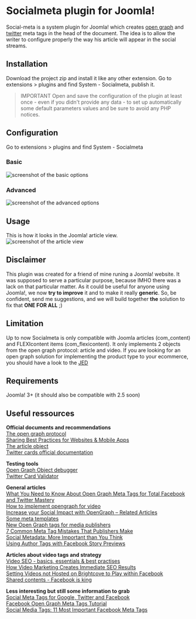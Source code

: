# Socialmeta plugin for Joomla!
Social-meta is a system plugin for Joomla! which creates [open graph](http://og.me) and [twitter](https://dev.twitter.com/cards/overview) meta tags in the head of the document. The idea is to allow the writer to configure properly the way his article will appear in the social streams.
## Installation
Download the project zip and install it like any other extension. Go to extensions > plugins and find System - Socialmeta, publish it.

> IMPORTANT
> Open and save the configuration of the plugin at least once - even if you didn't provide any data - to set up automatically some default parameters values and be sure to avoid any PHP notices.

## Configuration
Go to extensions > plugins and find System - Socialmeta
### Basic
![screenshot of the basic options](https://dl.dropboxusercontent.com/u/11260729/socialmeta/socialmeta-plugin-basic-conf.jpg)
### Advanced
![screenshot of the advanced options](https://dl.dropboxusercontent.com/u/11260729/socialmeta/socialmeta-plugin-advanced-conf.jpg)
## Usage
This is how it looks in the Joomla! article view.
![screenshot of the article view](https://dl.dropboxusercontent.com/u/11260729/socialmeta/socialmeta-article-form.jpg)
## Disclaimer
This plugin was created for a friend of mine runing a Joomla! website. It was supposed to serve a particular purpose, because IMHO there was a lack on that particular matter. As it could be useful for anyone using Joomla!, we now **try to improve** it and to make it really **generic**. So, be confident, send me suggestions, and we will build together **the** solution to fix that **ONE FOR ALL** ;)
## Limitation
Up to now Socialmeta is only compatible with Joomla articles (com_content) and FLEXIcontent items (com_flexicontent). It only implements 2 objects from the open graph protocol: article and video.
If you are looking for an open graph solution for implementing the product type to your ecommerce, you should have a look to the [JED](http://extensions.joomla.org)
## Requirements
Joomla! 3+ (it should also be compatible with 2.5 soon)
## Useful ressources
**Official documents and recommendations**  
[The open graph protocol](http://ogp.me/)  
[Sharing Best Practices for Websites & Mobile Apps](https://developers.facebook.com/docs/sharing/best-practices)  
[The article object](https://developers.facebook.com/docs/reference/opengraph/object-type/article/)  
[Twitter cards official documentation](https://dev.twitter.com/cards/overview)  

**Testing tools**  
[Open Graph Object debugger](https://developers.facebook.com/tools/debug/og/object/)  
[Twitter Card Validator](https://cards-dev.twitter.com/validator)  

**General articles**  
[What You Need to Know About Open Graph Meta Tags for Total Facebook and Twitter Mastery](https://blog.kissmetrics.com/open-graph-meta-tags/)  
[How to implement opengraph for video](http://www.marketing-mojo.com/blog/how-to-implement-open-graph-tags-for-videos/)  
[Increase your Social Impact with OpenGraph – Related Articles](http://wersm.com/increase-your-social-impact-with-opengraph-related-articles/)  
[Some meta templates](https://moz.com/blog/meta-data-templates-123)  
[New Open Graph tags for media publishers](https://developers.facebook.com/blog/post/2013/06/19/platform-updates--new-open-graph-tags-for-media-publishers-and-more/)  
[7 Common Meta Tag Mistakes That Publishers Make](http://www.trueanthem.com/blog/7-common-meta-tag-mistakes-that-publishers-make/)  
[Social Metadata: More Important than You Think](http://www.trueanthem.com/blog/social-metadata-more-important-than-you-think/)  
[Using Author Tags with Facebook Story Previews](http://www.trueanthem.com/blog/using-author-tags-with-facebook-story-previews/)  

**Articles about video tags and strategy**  
[Video SEO - basics, essentials & best practises](https://www.speechpad.com/video-seo)  
[How Video Marketing Creates Immediate SEO Results](https://blog.shareaholic.com/video-marketing-seo-results/)  
[Setting Videos not Hosted on Brightcove to Play within Facebook](https://support.brightcove.com/en/video-cloud/docs/setting-videos-not-hosted-brightcove-play-within-facebook)  
[Shared contents - Facebook is king](http://blog.naytev.com/facebook-is-king/)

**Less interesting but still some information to grab**  
[Social Meta Tags for Google, Twitter and Facebook](http://www.9lessons.info/2014/01/social-meta-tags-for-google-twitter-and.html)  
[Facebook Open Graph Meta Tags Tutorial](http://qnimate.com/open-graph-protocol-in-facebook/)  
[Social Media Tags: 11 Most Important Facebook Meta Tags](http://www.saleoid.com/blog/social-media-tags-11-most-important-facebook-meta-tags/)  
